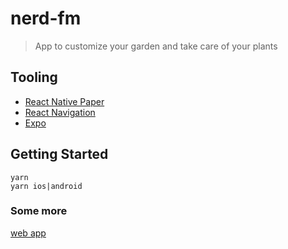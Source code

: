 # nerd-fm

> App to customize your garden and take care of your plants

## Tooling

- [React Native Paper](https://callstack.github.io/react-native-paper/)
- [React Navigation](https://callstack.github.io/react-native-paper/)
- [Expo](https://docs.expo.io/)

## Getting Started

```console
yarn
yarn ios|android
```

### Some more

[web app](https://good-garden.herokuapp.com/)
